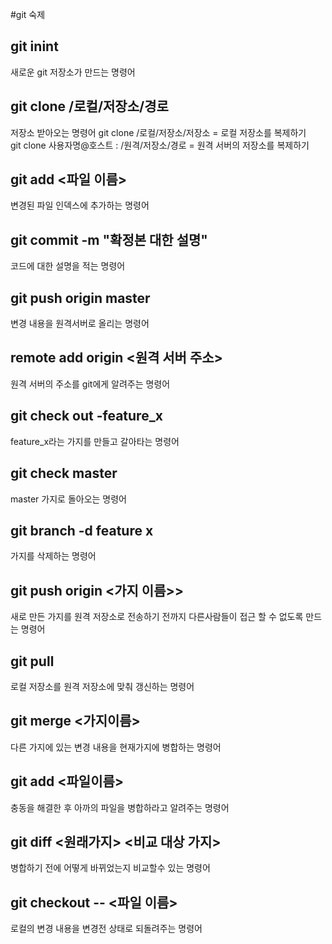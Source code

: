 #git 숙제
## git inint 
새로운 git 저장소가 만드는 명령어
## git clone /로컬/저장소/경로
저장소 받아오는 명령어
git clone /로컬/저장소/저장소 = 로컬 저장소를 복제하기  
git clone 사용자명@호스트 : /원격/저장소/경로 = 원격 서버의 저장소를 복제하기  
## git add <파일 이름> 
변경된 파일 인덱스에 추가하는 명령어
## git commit -m "확정본 대한 설명"
코드에 대한 설명을 적는 명령어
## git push origin master 
변경 내용을 원격서버로 올리는 명령어
## remote add origin <원격 서버 주소>
원격 서버의 주소를 git에게 알려주는 명령어
## git check out -feature_x
feature_x라는 가지를 만들고 갈아타는 명령어
## git check master
master 가지로 돌아오는 명령어
## git branch -d feature x
가지를 삭제하는 명령어
## git push origin <가지 이름>>
새로 만든 가지를 원격 저장소로 전송하기 전까지 다른사람들이 접근 할 수 없도록 만드는 명령어
## git pull
로컬 저장소를 원격 저장소에 맞춰 갱신하는 명령어
## git merge <가지이름>
다른 가지에 있는 변경 내용을 현재가지에 병합하는 명령어
## git add <파일이름>
충동을 해결한 후 아까의 파일을 병합하라고 알려주는 명령어
## git diff <원래가지> <비교 대상 가지>
병합하기 전에 어떻게 바뀌었는지 비교할수 있는 명령어
## git checkout -- <파일 이름>
로컬의 변경 내용을 변경전 상태로 되돌려주는 명령어
#

 

